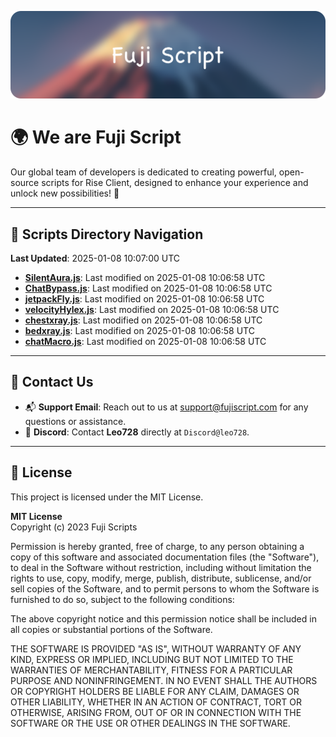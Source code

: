 ![Banner](.github/b.webp)

# 🌍 **We are Fuji Script**

Our global team of developers is dedicated to creating powerful, open-source scripts for Rise Client, designed to enhance your experience and unlock new possibilities! 🌟

---
<!-- SCRIPTS_NAVIGATION_START -->
## 📂 **Scripts Directory Navigation**

**Last Updated**: 2025-01-08 10:07:00 UTC

- **[SilentAura.js](scripts/SilentAura.js)**: Last modified on 2025-01-08 10:06:58 UTC
- **[ChatBypass.js](scripts/ChatBypass.js)**: Last modified on 2025-01-08 10:06:58 UTC
- **[jetpackFly.js](scripts/jetpackFly.js)**: Last modified on 2025-01-08 10:06:58 UTC
- **[velocityHylex.js](scripts/velocityHylex.js)**: Last modified on 2025-01-08 10:06:58 UTC
- **[chestxray.js](scripts/chestxray.js)**: Last modified on 2025-01-08 10:06:58 UTC
- **[bedxray.js](scripts/bedxray.js)**: Last modified on 2025-01-08 10:06:58 UTC
- **[chatMacro.js](scripts/chatMacro.js)**: Last modified on 2025-01-08 10:06:58 UTC

<!-- SCRIPTS_NAVIGATION_END -->

---

## 💬 **Contact Us**  
- 📬 **Support Email**: Reach out to us at [support@fujiscript.com](mailto:support@fujiscript.com) for any questions or assistance.  
- 💬 **Discord**: Contact **Leo728** directly at `Discord@leo728`.

---

## 📜 **License**

This project is licensed under the MIT License.  

**MIT License**  
Copyright (c) 2023 Fuji Scripts  

Permission is hereby granted, free of charge, to any person obtaining a copy of this software and associated documentation files (the "Software"), to deal in the Software without restriction, including without limitation the rights to use, copy, modify, merge, publish, distribute, sublicense, and/or sell copies of the Software, and to permit persons to whom the Software is furnished to do so, subject to the following conditions:  

The above copyright notice and this permission notice shall be included in all copies or substantial portions of the Software.  

THE SOFTWARE IS PROVIDED "AS IS", WITHOUT WARRANTY OF ANY KIND, EXPRESS OR IMPLIED, INCLUDING BUT NOT LIMITED TO THE WARRANTIES OF MERCHANTABILITY, FITNESS FOR A PARTICULAR PURPOSE AND NONINFRINGEMENT. IN NO EVENT SHALL THE AUTHORS OR COPYRIGHT HOLDERS BE LIABLE FOR ANY CLAIM, DAMAGES OR OTHER LIABILITY, WHETHER IN AN ACTION OF CONTRACT, TORT OR OTHERWISE, ARISING FROM, OUT OF OR IN CONNECTION WITH THE SOFTWARE OR THE USE OR OTHER DEALINGS IN THE SOFTWARE.  

